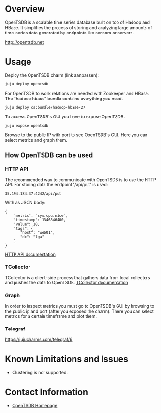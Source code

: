 # Overview

OpenTSDB is a scalable time series database built on top of Hadoop and HBase. It simplifies the process of storing and analyzing large amounts of time-series data generated by endpoints like sensors or servers.

http://opentsdb.net

# Usage

Deploy the OpenTSDB charm (link aanpassen):
```sh
juju deploy opentsdb
```
For OpenTSDB to work relations are needed with Zookeeper and HBase. The "hadoop hbase"
bundle contains everything you need.
```sh
juju deploy cs:bundle/hadoop-hbase-27
```
To access OpenTSDB's GUI you have to expose OpenTSDB:
```sh
juju expose opentsdb
```
Browse to the public IP with port to see OpenTSDB's GUI. Here you can select
metrics and graph them.

## How OpenTSDB can be used

### HTTP API
The recommended way to communicate with OpenTSDB is to use the HTTP API. For storing
data the endpoint '/api/put' is used:
```
35.194.184.37:4242/api/put
```
With as JSON body:
```
{
    "metric": "sys.cpu.nice",
    "timestamp": 1346846400,
    "value": 18,
    "tags": {
       "host": "web01",
       "dc": "lga"
    }
}
```
[HTTP API documentation]

### TCollector

TCollector is a client-side process that gathers data from local collectors and pushes the data to OpenTSDB.
[TCollector documentation]

### Graph

In order to inspect metrics you must go to OpenTSDB's GUI by browsing to the public
ip and port (after you exposed the charm). There you can select metrics for a certain
timeframe and plot them.

### Telegraf

https://jujucharms.com/telegraf/6

# Known Limitations and Issues

- Clustering is not supported.

# Contact Information

- [OpenTSDB Homepage]

[opentsdb homepage]: http://opentsdb.net/
[http api documentation]: http://opentsdb.net/docs/build/html/api_http/put.html
[tcollector documentation]: http://opentsdb.net/docs/build/html/user_guide/utilities/tcollector.html
